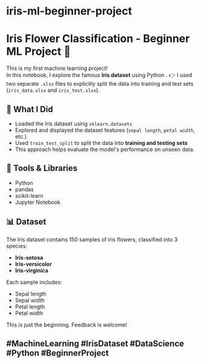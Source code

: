 # iris-ml-beginner-project
# Iris Flower Classification - Beginner ML Project 🌸

This is my first machine learning project!  
In this notebook, I explore the famous **Iris dataset** using Python .
👉 I used two separate `.xlsx` files to explicitly split the data into training and test sets (`iris_data.xlsx` and `iris_test.xlsx`).


## 📌 What I Did
- Loaded the Iris dataset using `sklearn.datasets`
- Explored and displayed the dataset features (`sepal length`, `petal width`, etc.)
- Used `train_test_split` to split the data into **training and testing sets**
- This approach helps evaluate the model's performance on unseen data.

## 🧠 Tools & Libraries
- Python
- pandas
- scikit-learn
- Jupyter Notebook

## 📊 Dataset
The Iris dataset contains 150 samples of iris flowers, classified into 3 species:
- **Iris-setosa**
- **Iris-versicolor**
- **Iris-virginica**

Each sample includes:
- Sepal length
- Sepal width
- Petal length
- Petal width

This is just the beginning. Feedback is welcome!

#MachineLearning #IrisDataset #DataScience #Python #BeginnerProject
---

